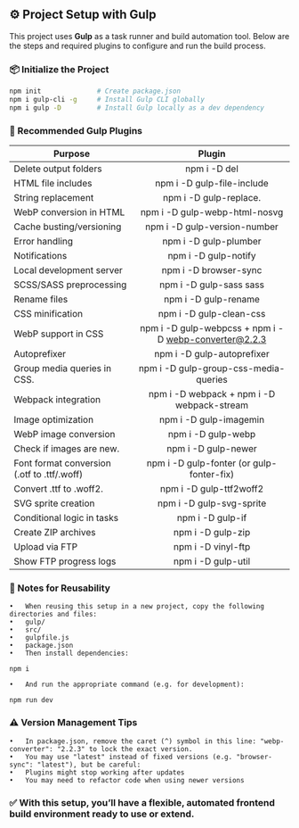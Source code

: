 ## ⚙️ Project Setup with Gulp

This project uses **Gulp** as a task runner and build automation tool. Below are the steps and required plugins to configure and run the build process.

### 📦 Initialize the Project

```bash
npm init              # Create package.json
npm i gulp-cli -g     # Install Gulp CLI globally
npm i gulp -D         # Install Gulp locally as a dev dependency
```

### 🔌 Recommended Gulp Plugins

| Purpose                                      | Plugin                                                |
| -------------------------------------------- |:-----------------------------------------------------:|
| Delete output folders                        | npm i -D del                                          |
| HTML file includes                           | npm i -D gulp-file-include                            |
| String replacement                           | npm i -D gulp-replace.                                |
| WebP conversion in HTML                      | npm i -D gulp-webp-html-nosvg                         |
| Cache busting/versioning                     | npm i -D gulp-version-number                          |
| Error handling                               | npm i -D gulp-plumber                                 |
| Notifications                                | npm i -D gulp-notify                                  |
| Local development server                     | npm i -D browser-sync                                 |
| SCSS/SASS preprocessing                      | npm i -D gulp-sass sass                               |
| Rename files                                 | npm i -D gulp-rename                                  |
| CSS minification                             | npm i -D gulp-clean-css                               |
| WebP support in CSS                          | npm i -D gulp-webpcss + npm i -D webp-converter@2.2.3 |
| Autoprefixer                                 | npm i -D gulp-autoprefixer                            |
| Group media queries in CSS.                  | npm i -D gulp-group-css-media-queries                 |
| Webpack integration                          | npm i -D webpack + npm i -D webpack-stream            |
| Image optimization                           | npm i -D gulp-imagemin                                |
| WebP image conversion                        | npm i -D gulp-webp                                    |
| Check if images are new.                     | npm i -D gulp-newer                                   |
| Font format conversion (.otf to .ttf/.woff)  | npm i -D gulp-fonter (or gulp-fonter-fix)             |
| Convert .ttf to .woff2.                      | npm i -D gulp-ttf2woff2                               |
| SVG sprite creation                          | npm i -D gulp-svg-sprite                              |
| Conditional logic in tasks                   | npm i -D gulp-if                                      |
| Create ZIP archives                          | npm i -D gulp-zip                                     |
| Upload via FTP                               | npm i -D vinyl-ftp                                    |
| Show FTP progress logs                       | npm i -D gulp-util                                    |



### 🧠 Notes for Reusability
	•	When reusing this setup in a new project, copy the following directories and files:
	•	gulp/
	•	src/
	•	gulpfile.js
	•	package.json
	•	Then install dependencies:

`npm i`

	•	And run the appropriate command (e.g. for development):

`npm run dev`

### ⚠️ Version Management Tips

	•	In package.json, remove the caret (^) symbol in this line: "webp-converter": "2.2.3" to lock the exact version.
	•	You may use "latest" instead of fixed versions (e.g. "browser-sync": "latest"), but be careful:
	•	Plugins might stop working after updates
	•	You may need to refactor code when using newer versions

### ✅ With this setup, you’ll have a flexible, automated frontend build environment ready to use or extend.